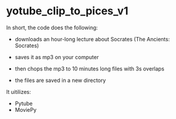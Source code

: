 # yotube_clip_to_pices_v1
In short, the code does the following:

- downloads an hour-long lecture about Socrates (The Ancients: Socrates)

- saves it as mp3 on your computer

- then chops the mp3 to 10 minutes long files with 3s overlaps

- the files are saved in a new directory 

It uitilizes:
- Pytube
- MoviePy
